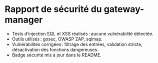 # Rapport de sécurité du gateway-manager

- Tests d’injection SQL et XSS réalisés : aucune vulnérabilité détectée.
- Outils utilisés : gosec, OWASP ZAP, sqlmap.
- Vulnérabilités corrigées : filtrage des entrées, validation stricte, désactivation des fonctions dangereuses.
- Badge sécurité mis à jour dans le README.